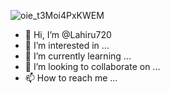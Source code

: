 ![oie_t3Moi4PxKWEM](https://user-images.githubusercontent.com/66423576/148696629-94067e77-907a-4180-8ea6-9734f7405499.png)
- 👋 Hi, I’m @Lahiru720
- 👀 I’m interested in ...
- 🌱 I’m currently learning ...
- 💞️ I’m looking to collaborate on ...
- 📫 How to reach me ...

<!---
Lahiru720/Lahiru720 is a ✨ special ✨ repository because its `README.md` (this file) appears on your GitHub profile.
You can click the Preview link to take a look at your changes.
--->
